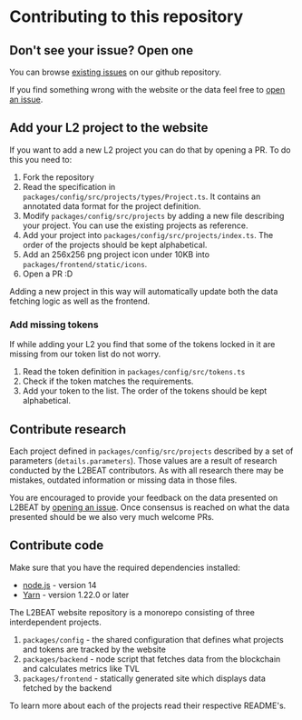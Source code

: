 # Contributing to this repository

## Don't see your issue? Open one

You can browse [existing issues](https://github.com/l2beat/l2beat/issues) on our github repository.

If you find something wrong with the website or the data feel free to [open an issue](https://github.com/l2beat/l2beat/issues/new).

## Add your L2 project to the website

If you want to add a new L2 project you can do that by opening a PR. To do this you need to:

1. Fork the repository
2. Read the specification in `packages/config/src/projects/types/Project.ts`. It contains an annotated data format for the project definition.
3. Modify `packages/config/src/projects` by adding a new file describing your project. You can use the existing projects as reference.
4. Add your project into `packages/config/src/projects/index.ts`. The order of the projects should be kept alphabetical.
5. Add an 256x256 png project icon under 10KB into `packages/frontend/static/icons`.
6. Open a PR :D

Adding a new project in this way will automatically update both the data fetching logic as well as the frontend.

### Add missing tokens

If while adding your L2 you find that some of the tokens locked in it are missing from our token list do not worry.

1. Read the token definition in `packages/config/src/tokens.ts`
2. Check if the token matches the requirements.
3. Add your token to the list. The order of the tokens should be kept alphabetical.

## Contribute research

Each project defined in `packages/config/src/projects` described by a set of parameters (`details.parameters`). Those values are a result of research conducted by the L2BEAT contributors. As with all research there may be mistakes, outdated information or missing data in those files.

You are encouraged to provide your feedback on the data presented on L2BEAT by [opening an issue](https://github.com/l2beat/l2beat/issues/new). Once consensus is reached on what the data presented should be we also very much welcome PRs.

## Contribute code

Make sure that you have the required dependencies installed:

- [node.js](https://nodejs.org/en/) - version 14
- [Yarn](https://classic.yarnpkg.com/en/docs/install) - version 1.22.0 or later

The L2BEAT website repository is a monorepo consisting of three interdependent projects.

1. `packages/config` - the shared configuration that defines what projects and tokens are tracked by the website
2. `packages/backend` - node script that fetches data from the blockchain and calculates metrics like TVL
3. `packages/frontend` - statically generated site which displays data fetched by the backend

To learn more about each of the projects read their respective README's.
